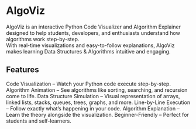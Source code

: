# AlgoViz 

AlgoViz is an interactive Python Code Visualizer and  Algorithm Explainer designed to help students, developers, and enthusiasts understand how algorithms work step-by-step.  
With real-time visualizations and easy-to-follow explanations, AlgoViz makes learning Data Structures & Algorithms intuitive and engaging.

##  Features

Code Visualization – Watch your Python code execute step-by-step.
Algorithm Animation – See algorithms like sorting, searching, and recursion come to life.
Data Structure Simulation – Visual representation of arrays, linked lists, stacks, queues, trees, graphs, and more.
Line-by-Line Execution – Follow exactly what’s happening in your code.
Algorithm Explanation – Learn the theory alongside the visualization.
Beginner-Friendly – Perfect for students and self-learners.



